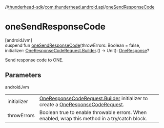 //[thunderhead-sdk](../../index.md)/[com.thunderhead.android.api](index.md)/[oneSendResponseCode](one-send-response-code.md)

# oneSendResponseCode

[androidJvm]\
suspend fun [oneSendResponseCode](one-send-response-code.md)(throwErrors: Boolean = false, initializer: [OneResponseCodeRequest.Builder](../com.thunderhead.android.api.interactions/-one-response-code-request/-builder/index.md).() -> Unit): [OneResponse](../com.thunderhead.android.api.responsetypes/-one-response/index.md)?

Send response code to ONE.

## Parameters

androidJvm

| | |
|---|---|
| initializer | [OneResponseCodeRequest.Builder](../com.thunderhead.android.api.interactions/-one-response-code-request/-builder/index.md) initializer to create a [OneResponseCodeRequest](../com.thunderhead.android.api.interactions/-one-response-code-request/index.md). |
| throwErrors | Boolean true to enable throwable errors. When enabled, wrap this method in a try/catch block. |
